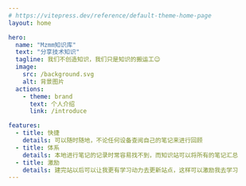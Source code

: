 ```yaml
---
# https://vitepress.dev/reference/default-theme-home-page
layout: home

hero:
  name: "Mzmm知识库"
  text: "分享技术知识"
  tagline: 我们不创造知识，我们只是知识的搬运工😉
  image:
    src: /background.svg
    alt: 背景图片
  actions:
    - theme: brand
      text: 个人介绍
      link: /introduce

features:
  - title: 快捷
    details: 可以随时随地，不论任何设备查阅自己的笔记来进行回顾
  - title: 体系
    details: 本地进行笔记的记录时常容易找不到，而知识站可以将所有的笔记汇总
  - title: 激励
    details: 建完站以后可以让我更有学习动力去更新站点，这样可以激励我去学习
---
```


